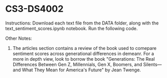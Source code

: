 # CS3-DS4002
Instructions:
Download each text file from the DATA folder, along with the text_sentiment_scores.ipynb notebook. Run the following code.

Other Notes:
1. The articles section contains a review of the book used to comepare sentiment scores across generational differences in demeanr. For a more in depth view, look to borrow the book "Generations: The Real Differences Between Gen Z, Millennials, Gen X, Boomers, and Silents—and What They Mean for America's Future" by Jean Twenge.

